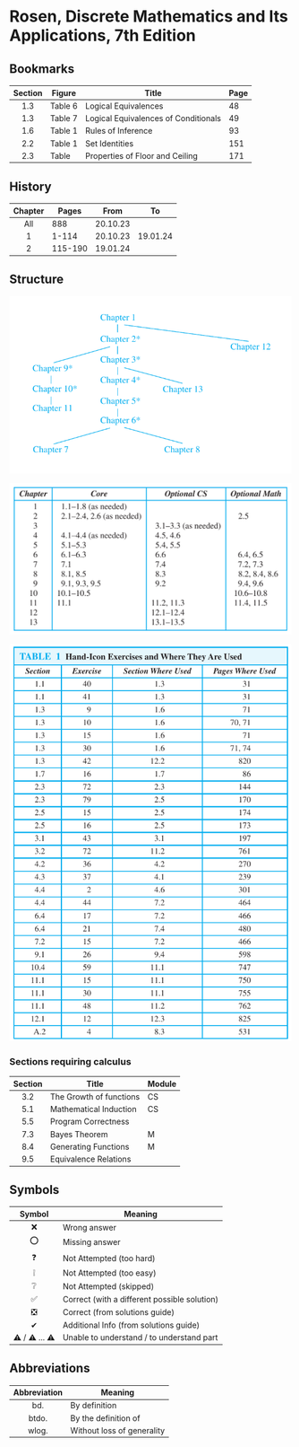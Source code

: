 # Rosen, Discrete Mathematics and Its Applications, 7th Edition

## Bookmarks

|Section|Figure|Title|Page|
| :-: |-|-|-|
|1.3|Table 6|Logical Equivalences|48|
|1.3|Table 7|Logical Equivalences of Conditionals|49|
|1.6|Table 1|Rules of Inference|93|
|2.2|Table 1|Set Identities|151|
|2.3|Table|Properties of Floor and Ceiling|171|

## History

|Chapter|Pages|From|To|
| :-: |-|-|-|
|All|888|20.10.23||
|1|1-114|20.10.23|19.01.24|
|2|115-190|19.01.24||

## Structure

![Chapter-Dependencies](./book/Chapter-Dependencies.png)

![Chapter-Course-Mapping](./book/Chapter-Course-Mapping.png)

![Hand-Exercises](./book/Hand-Exercises.png)

### Sections requiring calculus

|Section|Title|Module|
| :-: |-|-|
|3.2|The Growth of functions|CS|
|5.1|Mathematical Induction|CS|
|5.5|Program Correctness||
|7.3|Bayes Theorem|M|
|8.4|Generating Functions|M|
|9.5|Equivalence Relations||

## Symbols

|Symbol|Meaning|
| :-: |-|
|❌|Wrong answer|
|⭕|Missing answer|
|❓|Not Attempted (too hard)|
|❕|Not Attempted (too easy)|
|❔|Not Attempted (skipped)|
|✅|Correct (with a different possible solution)|
|❎|Correct (from solutions guide)|
|✔|Additional Info (from solutions guide)|
|⚠️ / ⚠️ ... ⚠️|Unable to understand / to understand part|

## Abbreviations

|Abbreviation|Meaning|
| :-: |-|
|bd.|By definition|
|btdo.|By the definition of|
|wlog.|Without loss of generality|

